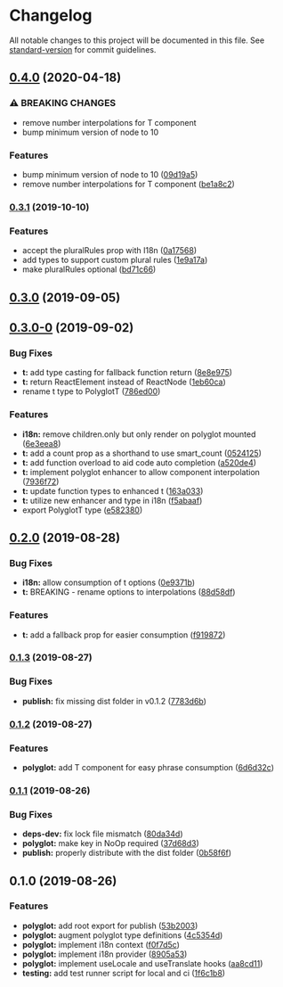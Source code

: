 # Changelog

All notable changes to this project will be documented in this file. See [standard-version](https://github.com/conventional-changelog/standard-version) for commit guidelines.

## [0.4.0](https://github.com/pmmmwh/react-polyglot-hooks/compare/v0.3.1...v0.4.0) (2020-04-18)

### ⚠ BREAKING CHANGES

- remove number interpolations for T component
- bump minimum version of node to 10

### Features

- bump minimum version of node to 10 ([09d19a5](https://github.com/pmmmwh/react-polyglot-hooks/commit/09d19a500f81821c75541ca6312cb01c7776e078))
- remove number interpolations for T component ([be1a8c2](https://github.com/pmmmwh/react-polyglot-hooks/commit/be1a8c2418e3742ba433dfd2ba230bd35ba01acd))

### [0.3.1](https://github.com/pmmmwh/react-polyglot-hooks/compare/v0.3.0...v0.3.1) (2019-10-10)

### Features

- accept the pluralRules prop with I18n ([0a17568](https://github.com/pmmmwh/react-polyglot-hooks/commit/0a17568))
- add types to support custom plural rules ([1e9a17a](https://github.com/pmmmwh/react-polyglot-hooks/commit/1e9a17a))
- make pluralRules optional ([bd71c66](https://github.com/pmmmwh/react-polyglot-hooks/commit/bd71c66))

## [0.3.0](https://github.com/pmmmwh/react-polyglot-hooks/compare/v0.3.0-0...v0.3.0) (2019-09-05)

## [0.3.0-0](https://github.com/pmmmwh/react-polyglot-hooks/compare/v0.2.0...v0.3.0-0) (2019-09-02)

### Bug Fixes

- **t:** add type casting for fallback function return ([8e8e975](https://github.com/pmmmwh/react-polyglot-hooks/commit/8e8e975))
- **t:** return ReactElement instead of ReactNode ([1eb60ca](https://github.com/pmmmwh/react-polyglot-hooks/commit/1eb60ca))
- rename t type to PolyglotT ([786ed00](https://github.com/pmmmwh/react-polyglot-hooks/commit/786ed00))

### Features

- **i18n:** remove children.only but only render on polyglot mounted ([6e3eea8](https://github.com/pmmmwh/react-polyglot-hooks/commit/6e3eea8))
- **t:** add a count prop as a shorthand to use smart_count ([0524125](https://github.com/pmmmwh/react-polyglot-hooks/commit/0524125))
- **t:** add function overload to aid code auto completion ([a520de4](https://github.com/pmmmwh/react-polyglot-hooks/commit/a520de4))
- **t:** implement polyglot enhancer to allow component interpolation ([7936f72](https://github.com/pmmmwh/react-polyglot-hooks/commit/7936f72))
- **t:** update function types to enhanced t ([163a033](https://github.com/pmmmwh/react-polyglot-hooks/commit/163a033))
- **t:** utilize new enhancer and type in i18n ([f5abaaf](https://github.com/pmmmwh/react-polyglot-hooks/commit/f5abaaf))
- export PolyglotT type ([e582380](https://github.com/pmmmwh/react-polyglot-hooks/commit/e582380))

## [0.2.0](https://github.com/pmmmwh/react-polyglot-hooks/compare/v0.1.3...v0.2.0) (2019-08-28)

### Bug Fixes

- **i18n:** allow consumption of t options ([0e9371b](https://github.com/pmmmwh/react-polyglot-hooks/commit/0e9371b))
- **t:** BREAKING - rename options to interpolations ([88d58df](https://github.com/pmmmwh/react-polyglot-hooks/commit/88d58df))

### Features

- **t:** add a fallback prop for easier consumption ([f919872](https://github.com/pmmmwh/react-polyglot-hooks/commit/f919872))

### [0.1.3](https://github.com/pmmmwh/react-polyglot-hooks/compare/v0.1.2...v0.1.3) (2019-08-27)

### Bug Fixes

- **publish:** fix missing dist folder in v0.1.2 ([7783d6b](https://github.com/pmmmwh/react-polyglot-hooks/commit/7783d6b))

### [0.1.2](https://github.com/pmmmwh/react-polyglot-hooks/compare/v0.1.1...v0.1.2) (2019-08-27)

### Features

- **polyglot:** add T component for easy phrase consumption ([6d6d32c](https://github.com/pmmmwh/react-polyglot-hooks/commit/6d6d32c))

### [0.1.1](https://github.com/pmmmwh/react-polyglot-hooks/compare/v0.1.0...v0.1.1) (2019-08-26)

### Bug Fixes

- **deps-dev:** fix lock file mismatch ([80da34d](https://github.com/pmmmwh/react-polyglot-hooks/commit/80da34d))
- **polyglot:** make key in NoOp required ([37d68d3](https://github.com/pmmmwh/react-polyglot-hooks/commit/37d68d3))
- **publish:** properly distribute with the dist folder ([0b58f6f](https://github.com/pmmmwh/react-polyglot-hooks/commit/0b58f6f))

## 0.1.0 (2019-08-26)

### Features

- **polyglot:** add root export for publish ([53b2003](https://github.com/pmmmwh/react-polyglot-hooks/commit/53b2003))
- **polyglot:** augment polyglot type definitions ([4c5354d](https://github.com/pmmmwh/react-polyglot-hooks/commit/4c5354d))
- **polyglot:** implement i18n context ([f0f7d5c](https://github.com/pmmmwh/react-polyglot-hooks/commit/f0f7d5c))
- **polyglot:** implement i18n provider ([8905a53](https://github.com/pmmmwh/react-polyglot-hooks/commit/8905a53))
- **polyglot:** implement useLocale and useTranslate hooks ([aa8cd11](https://github.com/pmmmwh/react-polyglot-hooks/commit/aa8cd11))
- **testing:** add test runner script for local and ci ([1f6c1b8](https://github.com/pmmmwh/react-polyglot-hooks/commit/1f6c1b8))
